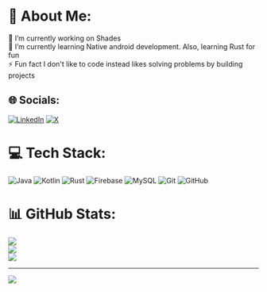 # 💫 About Me:
🔭 I’m currently working on Shades<br>🌱 I’m currently learning Native android development. Also, learning Rust for fun<br>⚡ Fun fact I don't like to code instead likes solving problems by building projects


## 🌐 Socials:
[![LinkedIn](https://img.shields.io/badge/LinkedIn-%230077B5.svg?logo=linkedin&logoColor=white)](https://linkedin.com/in/nerd-vipul-gupta) [![X](https://img.shields.io/badge/X-black.svg?logo=X&logoColor=white)](https://x.com/Vamhze) 

# 💻 Tech Stack:
![Java](https://img.shields.io/badge/java-%23ED8B00.svg?style=plastic&logo=openjdk&logoColor=white) ![Kotlin](https://img.shields.io/badge/kotlin-%237F52FF.svg?style=plastic&logo=kotlin&logoColor=white) ![Rust](https://img.shields.io/badge/rust-%23000000.svg?style=plastic&logo=rust&logoColor=white) ![Firebase](https://img.shields.io/badge/firebase-%23039BE5.svg?style=plastic&logo=firebase) ![MySQL](https://img.shields.io/badge/mysql-4479A1.svg?style=plastic&logo=mysql&logoColor=white) ![Git](https://img.shields.io/badge/git-%23F05033.svg?style=plastic&logo=git&logoColor=white) ![GitHub](https://img.shields.io/badge/github-%23121011.svg?style=plastic&logo=github&logoColor=white)
# 📊 GitHub Stats:
![](https://github-readme-stats.vercel.app/api?username=VipulNerd&theme=swift&hide_border=false&include_all_commits=false&count_private=false)<br/>
![](https://nirzak-streak-stats.vercel.app/?user=VipulNerd&theme=swift&hide_border=false)<br/>
![](https://github-readme-stats.vercel.app/api/top-langs/?username=VipulNerd&theme=swift&hide_border=false&include_all_commits=false&count_private=false&layout=compact)

---
[![](https://visitcount.itsvg.in/api?id=VipulNerd&icon=4&color=2)](https://visitcount.itsvg.in)

<!-- Proudly created with GPRM ( https://gprm.itsvg.in ) -->
